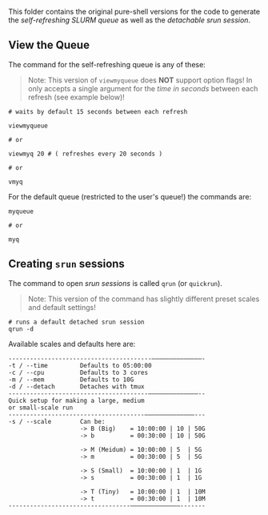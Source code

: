 This folder contains the original pure-shell versions
for the code to generate the *self-refreshing SLURM queue*
as well as the *detachable srun session*.


View the Queue
--------------

The command for the self-refreshing queue is any of these:

> Note:
> This version of `viewmyqueue` does **NOT** support option flags! In only accepts a single argument for the *time in seconds* between each refresh (see example below)!

```
# waits by default 15 seconds between each refresh

viewmyqueue 

# or

viewmyq 20 # ( refreshes every 20 seconds )

# or

vmyq
```

For the default queue (restricted to the user's queue!) the commands are:

```
myqueue

# or

myq
```

Creating `srun` sessions
------------------------

The command to open *srun sessions* is called `qrun` (or `quickrun`). 

> Note:
> This version of the command has slightly different 
> preset scales and default settings!

```
# runs a default detached srun session
qrun -d
```

Available scales and defaults here are:

    ----------------------------------------––––––––––––––-
    -t / --time         Defaults to 05:00:00 
    -c / --cpu          Defaults to 3 cores
    -m / --mem          Defaults to 10G
    -d / --detach       Detaches with tmux
    ---------------------------------------––––––––––––––--
    Quick setup for making a large, medium
    or small-scale run
    --------------------------------------––––––––––––––---
    -s / --scale        Can be:
                        -> B (Big)    = 10:00:00 | 10 | 50G
                        -> b          = 00:30:00 | 10 | 50G

                        -> M (Meidum) = 10:00:00 | 5  | 5G
                        -> m          = 00:30:00 | 5  | 5G

                        -> S (Small)  = 10:00:00 | 1  | 1G
                        -> s          = 00:30:00 | 1  | 1G

                        -> T (Tiny)   = 10:00:00 | 1  | 10M
                        -> t          = 00:30:00 | 1  | 10M
    ----------------------------------––––––––––––––-------